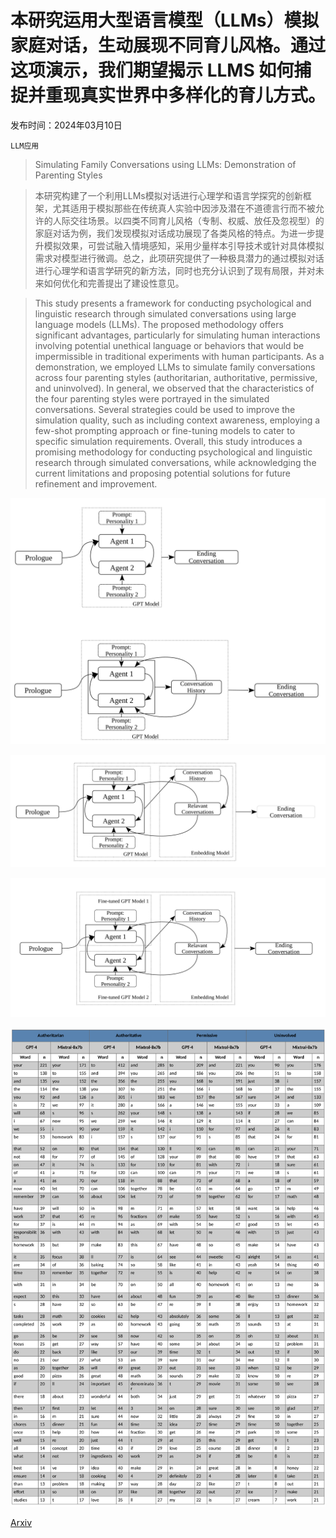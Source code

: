 # 本研究运用大型语言模型（LLMs）模拟家庭对话，生动展现不同育儿风格。通过这项演示，我们期望揭示 LLMS 如何捕捉并重现真实世界中多样化的育儿方式。

发布时间：2024年03月10日

`LLM应用`

> Simulating Family Conversations using LLMs: Demonstration of Parenting Styles

> 本研究构建了一个利用LLMs模拟对话进行心理学和语言学探究的创新框架，尤其适用于模拟那些在传统真人实验中因涉及潜在不道德言行而不被允许的人际交往场景。以四类不同育儿风格（专制、权威、放任及忽视型）的家庭对话为例，我们发现模拟对话成功展现了各类风格的特点。为进一步提升模拟效果，可尝试融入情境感知，采用少量样本引导技术或针对具体模拟需求对模型进行微调。总之，此项研究提供了一种极具潜力的通过模拟对话进行心理学和语言学研究的新方法，同时也充分认识到了现有局限，并对未来如何优化和完善提出了建设性意见。

> This study presents a framework for conducting psychological and linguistic research through simulated conversations using large language models (LLMs). The proposed methodology offers significant advantages, particularly for simulating human interactions involving potential unethical language or behaviors that would be impermissible in traditional experiments with human participants. As a demonstration, we employed LLMs to simulate family conversations across four parenting styles (authoritarian, authoritative, permissive, and uninvolved). In general, we observed that the characteristics of the four parenting styles were portrayed in the simulated conversations. Several strategies could be used to improve the simulation quality, such as including context awareness, employing a few-shot prompting approach or fine-tuning models to cater to specific simulation requirements. Overall, this study introduces a promising methodology for conducting psychological and linguistic research through simulated conversations, while acknowledging the current limitations and proposing potential solutions for future refinement and improvement.

![本研究运用大型语言模型（LLMs）模拟家庭对话，生动展现不同育儿风格。通过这项演示，我们期望揭示 LLMS 如何捕捉并重现真实世界中多样化的育儿方式。](../../../paper_images/2403.06144/x3.png)

![本研究运用大型语言模型（LLMs）模拟家庭对话，生动展现不同育儿风格。通过这项演示，我们期望揭示 LLMS 如何捕捉并重现真实世界中多样化的育儿方式。](../../../paper_images/2403.06144/x4.png)

![本研究运用大型语言模型（LLMs）模拟家庭对话，生动展现不同育儿风格。通过这项演示，我们期望揭示 LLMS 如何捕捉并重现真实世界中多样化的育儿方式。](../../../paper_images/2403.06144/x5.png)

![本研究运用大型语言模型（LLMs）模拟家庭对话，生动展现不同育儿风格。通过这项演示，我们期望揭示 LLMS 如何捕捉并重现真实世界中多样化的育儿方式。](../../../paper_images/2403.06144/x6.png)

[Arxiv](https://arxiv.org/abs/2403.06144)